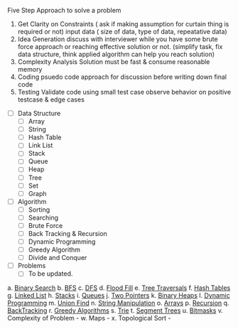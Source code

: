 Five Step Approach to solve a problem

1. Get Clarity on Constraints ( ask if making assumption for curtain thing is required or not)
    input data ( size of data, type of data, repeatative data)
2. Idea Generation
    discuss with interviewer while you have some brute force approach or reaching effective solution or not.
    (simplify task, fix data structure, think applied algorithm can help you reach solution)
3. Complexity Analysis
    Solution must be fast & consume reasonable memory
4. Coding
    psuedo code approach for discussion before writing down final code
5. Testing
    Validate code using small test case 
    observe behavior on positive testcase & edge cases

- [ ] Data Structure
  - [ ] Array
  - [ ] String
  - [ ] Hash Table
  - [ ] Link List
  - [ ] Stack
  - [ ] Queue
  - [ ] Heap
  - [ ] Tree
  - [ ] Set
  - [ ] Graph
- [ ] Algorithm
  - [ ] Sorting
  - [ ] Searching
  - [ ] Brute Force
  - [ ] Back Tracking & Recursion
  - [ ] Dynamic Programming
  - [ ] Greedy Algorithm
  - [ ] Divide and Conquer

- [ ] Problems
  - [ ] To be updated.

a. [Binary Search](https://medium.com/techie-delight/binary-search-practice-problems-4c856cd9f26c)
b. [BFS](https://medium.com/techie-delight/top-20-breadth-first-search-bfs-practice-problems-ac2812283ab1)
c. [DFS](https://medium.com/techie-delight/top-25-depth-first-search-dfs-practice-problems-a620f0ab9faf)
d. [Flood Fill](https://codechunkers.medium.com/solution-to-leetcodes-flood-fill-a84b3917ee1b) 
e. [Tree Traversals](https://medium.com/techie-delight/binary-tree-interview-questions-and-practice-problems-439df7e5ea1f)
f. [Hash Tables](https://medium.com/@vivek-srivastava/hashing-problems-in-data-structures-c41b77a5119a)
g. [Linked List](https://www.geeksforgeeks.org/top-50-linked-list-interview-question/)
h. [Stacks](https://medium.com/techie-delight/stack-data-structure-practice-problems-and-interview-questions-9f08a35a7f19)
i. [Queues](https://medium.com/techie-delight/queue-data-structure-practice-problems-and-interview-questions-f459bf0578db)
j. [Two Pointers](https://www.geeksforgeeks.org/two-pointers-technique/)
k. [Binary Heaps](https://medium.com/techie-delight/heap-practice-problems-and-interview-questions-b678ff3b694c)
l. [Dynamic Programming](https://medium.com/javarevisited/20-dynamic-programming-interview-questions-with-solutions-2a144b1a1e07)
m. [Union Find](https://www.naukri.com/code360/library/disjoint-set-union-find-algorithm)
n. [String Manipulation](https://medium.com/javarevisited/top-21-string-programming-interview-questions-for-beginners-and-experienced-developers-56037048de45) 
o. [Arrays](https://www.geeksforgeeks.org/top-50-array-coding-problems-for-interviews/)
p. [Recursion](https://www.geeksforgeeks.org/recursion-practice-problems-solutions/)
q. [BackTracking](https://medium.com/techie-delight/backtracking-practice-problems-and-interview-questions-6a17cb6d08a7)
r. [Greedy Algorithms](https://medium.com/techie-delight/top-7-greedy-algorithm-problems-3885feaf9430)
s. [Trie](https://www.techiedelight.com/trie-interview-questions/)
t. [Segment Trees](https://www.hackerearth.com/practice/data-structures/advanced-data-structures/segment-trees/tutorial/)
u. [Bitmasks](https://www.youtube.com/watch?v=bjucBkxrMBs)
v. Complexity of Problem - 
w. Maps -
x. Topological Sort -  
